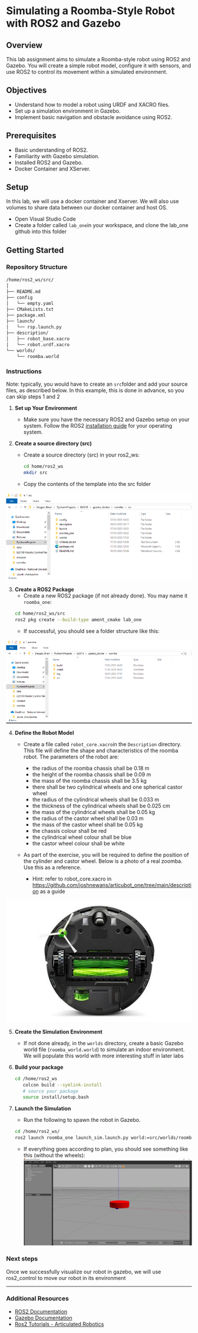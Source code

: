 # Simulating a Roomba-Style Robot with ROS2 and Gazebo

## Overview

This lab assignment aims to simulate a Roomba-style robot using ROS2 and Gazebo. You will create a simple robot model, configure it with sensors, and use ROS2 to control its movement within a simulated environment.

## Objectives

- Understand how to model a robot using URDF and XACRO files.
- Set up a simulation environment in Gazebo.
- Implement basic navigation and obstacle avoidance using ROS2.

## Prerequisites

- Basic understanding of ROS2.
- Familiarity with Gazebo simulation.
- Installed ROS2 and Gazebo.
- Docker Container and XServer.

## Setup
In this lab, we will use a docker container and Xserver. We will also use volumes to share data between our docker container and host OS.
- Open Visual Studio Code
- Create a folder called `lab_one`in your workspace, and clone the lab_one github into this folder


## Getting Started

### Repository Structure

```
/home/ros2_ws/src/
│
├── README.md
├── config
│   └── empty.yaml
├── CMakeLists.txt
├── package.xml
├── launch/
│   └── rsp.launch.py
├── description/
│   ├── robot_base.xacro
│   └── robot.urdf.xacro
└── worlds/
    └── roomba.world
```

### Instructions
Note: typically, you would have to create an `src`folder and add your source files, as described below. In this example, this is done in advance, so you can skip steps 1 and 2 
1. **Set up Your Environment**

   - Make sure you have the necessary ROS2 and Gazebo setup on your system. Follow the ROS2 [installation guide](https://docs.ros.org/en/rolling/Installation.html) for your operating system.

2. **Create a source directory (src)**

   - Create a source directory (src) in your ros2_ws:

     ```bash
     cd home/ros2_ws
     mkdir src
     ```
    - Copy the contents of the template into the src folder
    
![alt text](images/image.png)

3. **Create a ROS2 Package**   
    - Create a new ROS2 package (if not already done). You may name it `roomba_one`:  
     ```bash
     cd home/ros2_ws/src
     ros2 pkg create --build-type ament_cmake lab_one
     ```
    - If successful, you should see a folder structure like this:

![alt text](images/image-1.png)

4. **Define the Robot Model**

   - Create a file called `robot_core.xacro`in the `Description` directory. This file will define the shape and characteristics of the roomba robot. The parameters of the robot are:
        - the radius of the roomba chassis shall be 0.18 m 
        - the height of the roomba chassis shall be 0.09 m
        - the mass of the roomba chassis shall be 3.5 kg 
        - there shall be two cylindrical wheels and one spherical castor wheel
        - the radius of the cylindrical wheels shall be 0.033 m
        - the thickness of the cylindrical wheels shall be 0.025 cm
        - the mass of the cylindrical wheels shall be 0.05 kg
        - the radius of the castor wheel shall be 0.03 m
        - the mass of the castor wheel shall be 0.05 kg
        - the chassis colour shall be red
        - the cylindrical wheel colour shall be blue
        - the castor wheel colour shall be white

    - As part of the exercise, you will be required to define the position of the cylinder and castor wheel. Below is a photo of a real zoomba. Use this as a reference.
        - Hint: refer to robot_core.xacro in https://github.com/joshnewans/articubot_one/tree/main/description as a guide

![alt text](images/image-2.png)

5. **Create the Simulation Environment**

   - If not done already, in the `worlds` directory, create a basic Gazebo world file (`roomba_world.world`) to simulate an indoor environment. We will populate this world with more interesting stuff in later labs

6. **Build your package**
    ``` bash
    cd /home/ros2_ws
       colcon build --symlink-install
       # source your package
       source install/setup.bash
    ``` 

7. **Launch the Simulation**

   - Run the following to spawn the robot in Gazebo.

   ```bash
   cd /home/ros2_ws/
   ros2 launch roomba_one launch_sim.launch.py world:=src/worlds/roomba_world.world
   ```
   - If everything goes according to plan, you should see something like this (without the wheels):
   ![alt text](images/image-3.png)

### Next steps
Once we successfully visualize our robot in gazebo, we will use ros2_control to move our robot in its environment

---

### Additional Resources

- [ROS2 Documentation](https://docs.ros.org/en/rolling/Releases.html)
- [Gazebo Documentation](http://gazebosim.org/tutorials)
- [Ros2 Tutorials - Articulated Robotics](https://articulatedrobotics.xyz/tutorials/)

